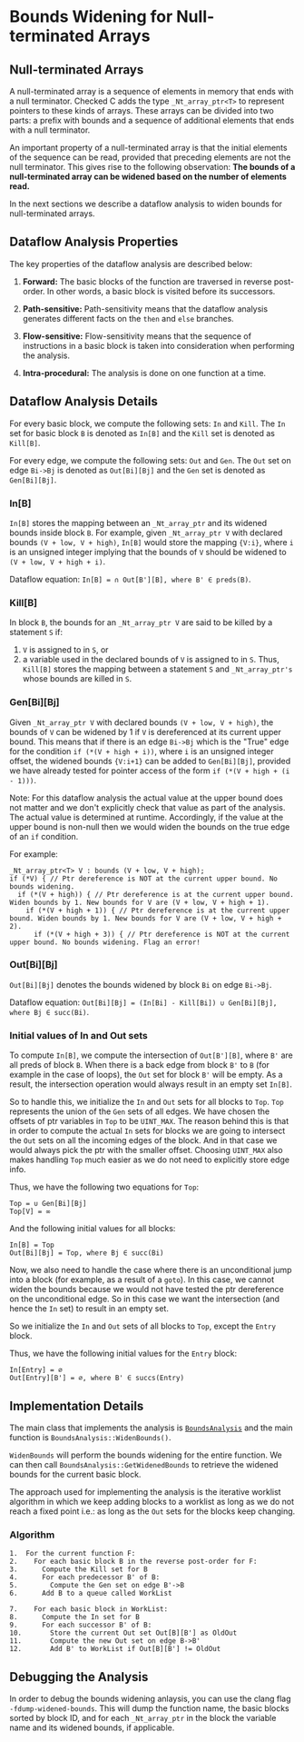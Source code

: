 # Bounds Widening for Null-terminated Arrays

## Null-terminated Arrays
A null-terminated array is a sequence of elements in memory that ends with a
null terminator. Checked C adds the type `_Nt_array_ptr<T>` to represent
pointers to these kinds of arrays. These arrays can be divided into two parts:
a prefix with bounds and a sequence of additional elements that ends with a
null terminator.

An important property of a null-terminated array is that the initial elements
of the sequence can be read, provided that preceding elements are not the null
terminator. This gives rise to the following observation:
**The bounds of a null-terminated array can be widened based on the number of
elements read.**

In the next sections we describe a dataflow analysis to widen bounds for
null-terminated arrays.

## Dataflow Analysis Properties
The key properties of the dataflow analysis are described below:

1. **Forward:** The basic blocks of the function are traversed in reverse
post-order. In other words, a basic block is visited before its successors.

2. **Path-sensitive:** Path-sensitivity means that the dataflow analysis
generates different facts on the `then` and `else` branches.

3. **Flow-sensitive:** Flow-sensitivity means that the sequence of instructions
in a basic block is taken into consideration when performing the analysis.

4. **Intra-procedural:** The analysis is done on one function at a time.

## Dataflow Analysis Details
For every basic block, we compute the following sets: `In` and `Kill`. The `In`
set for basic block `B` is denoted as `In[B]` and the `Kill` set is denoted as
`Kill[B]`.

For every edge, we compute the following sets: `Out` and `Gen`. The `Out` set on
edge `Bi->Bj` is denoted as `Out[Bi][Bj]` and the `Gen` set is denoted as
`Gen[Bi][Bj]`.

### In[B]
`In[B]` stores the mapping between an `_Nt_array_ptr` and its widened bounds
inside block `B`. For example, given `_Nt_array_ptr V` with declared bounds
`(V + low, V + high)`, `In[B]` would store the mapping `{V:i}`, where `i` is an
unsigned integer implying that the bounds of `V` should be widened to
`(V + low, V + high + i)`.

Dataflow equation:
`In[B] = ∩ Out[B'][B], where B' ∈ preds(B)`.

### Kill[B]
In block `B`, the bounds for an `_Nt_array_ptr V` are said to be killed by a
statement `S` if:
1. `V` is assigned to in `S`, or
2. a variable used in the declared bounds of `V` is assigned to in `S`.
Thus, `Kill[B]` stores the mapping between a statement `S` and `_Nt_array_ptr's`
whose bounds are killed in `S`.

### Gen[Bi][Bj]
Given `_Nt_array_ptr V` with declared bounds `(V + low, V + high)`, the bounds
of `V` can be widened by 1 if `V` is dereferenced at its current upper bound.
This means that if there is an edge `Bi->Bj` which is the "True" edge for the
condition `if (*(V + high + i))`, where `i` is an unsigned integer offset, the
widened bounds `{V:i+1}` can be added to `Gen[Bi][Bj]`, provided we have
already tested for pointer access of the form `if (*(V + high + (i - 1)))`.

Note: For this dataflow analysis the actual value at the upper bound does not
matter and we don't explicitly check that value as part of the analysis. The
actual value is determined at runtime. Accordingly, if the value at the upper
bound is non-null then we would widen the bounds on the true edge of an `if`
condition.

For example:
```
_Nt_array_ptr<T> V : bounds (V + low, V + high);
if (*V) { // Ptr dereference is NOT at the current upper bound. No bounds widening.
  if (*(V + high)) { // Ptr dereference is at the current upper bound. Widen bounds by 1. New bounds for V are (V + low, V + high + 1).
    if (*(V + high + 1)) { // Ptr dereference is at the current upper bound. Widen bounds by 1. New bounds for V are (V + low, V + high + 2).
      if (*(V + high + 3)) { // Ptr dereference is NOT at the current upper bound. No bounds widening. Flag an error!
```

### Out[Bi][Bj]
`Out[Bi][Bj]` denotes the bounds widened by block `Bi` on edge `Bi->Bj`.

Dataflow equation:
`Out[Bi][Bj] = (In[Bi] - Kill[Bi]) ∪ Gen[Bi][Bj], where Bj ∈ succ(Bi)`.

### Initial values of In and Out sets

To compute `In[B]`, we compute the intersection of `Out[B'][B]`, where `B'` are
all preds of block `B`. When there is a back edge from block `B'` to `B` (for
example in the case of loops), the `Out` set for block `B'` will be empty. As a
result, the intersection operation would always result in an empty set `In[B]`.

So to handle this, we initialize the `In` and `Out` sets for all blocks to
`Top`. `Top` represents the union of the `Gen` sets of all edges. We have
chosen the offsets of ptr variables in `Top` to be `UINT_MAX`. The reason
behind this is that in order to compute the actual `In` sets for blocks we are
going to intersect the `Out` sets on all the incoming edges of the block. And
in that case we would always pick the ptr with the smaller offset. Choosing
`UINT_MAX` also makes handling `Top` much easier as we do not need to
explicitly store edge info.

Thus, we have the following two equations for `Top`:
```
Top = ∪ Gen[Bi][Bj]
Top[V] = ∞
```

And the following initial values for all blocks:
```
In[B] = Top
Out[Bi][Bj] = Top, where Bj ∈ succ(Bi)
```

Now, we also need to handle the case where there is an unconditional jump into
a block (for example, as a result of a `goto`). In this case, we cannot widen
the bounds because we would not have tested the ptr dereference on the
unconditional edge. So in this case we want the intersection (and hence the
`In` set) to result in an empty set.

So we initialize the `In` and `Out` sets of all blocks to `Top`, except the
`Entry` block.

Thus, we have the following initial values for the `Entry` block:
```
In[Entry] = ∅
Out[Entry][B'] = ∅, where B' ∈ succs(Entry)
```

## Implementation Details
The main class that implements the analysis is
[`BoundsAnalysis`](https://github.com/microsoft/checkedc-clang/blob/master/clang/lib/Sema/BoundsAnalysis.cpp)
and the main function is `BoundsAnalysis::WidenBounds()`.

`WidenBounds` will perform the bounds widening for the entire function. We can
then call `BoundsAnalysis::GetWidenedBounds` to retrieve the widened bounds for
the current basic block.

The approach used for implementing the analysis is the iterative worklist
algorithm in which we keep adding blocks to a worklist as long as we do not
reach a fixed point i.e.: as long as the `Out` sets for the blocks keep changing.

### Algorithm
```
1.  For the current function F:
2.    For each basic block B in the reverse post-order for F:
3.      Compute the Kill set for B
4.      For each predecessor B' of B:
5.        Compute the Gen set on edge B'->B
6.      Add B to a queue called WorkList

7.    For each basic block in WorkList:
8.      Compute the In set for B
9.      For each successor B' of B:
10.       Store the current Out set Out[B][B'] as OldOut
11.       Compute the new Out set on edge B->B'
12.       Add B' to WorkList if Out[B][B'] != OldOut
```

## Debugging the Analysis
In order to debug the bounds widening anlaysis, you can use the clang flag
`-fdump-widened-bounds`. This will dump the function name, the basic blocks
sorted by block ID, and for each `_Nt_array_ptr` in the block the variable name
and its widened bounds, if applicable.
